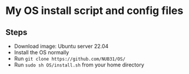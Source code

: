# My OS install script and config files

## Steps
- Download image: Ubuntu server 22.04
- Install the OS normally
- Run `git clone https://github.com/NUB31/OS/`
- Run `sudo sh OS/install.sh` from your home directory
